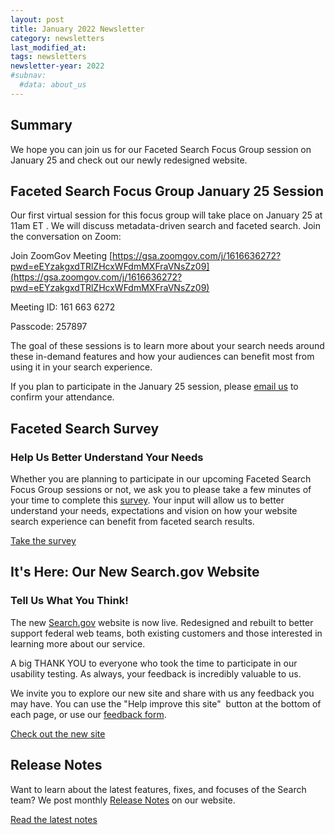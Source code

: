 ```yaml
---
layout: post
title: January 2022 Newsletter
category: newsletters
last_modified_at: 
tags: newsletters
newsletter-year: 2022
#subnav:
  #data: about_us
---
```


## Summary
We hope you can join us for our Faceted Search Focus Group session on January 25 and check out our newly redesigned website.


## Faceted Search Focus Group January 25 Session
Our first virtual session for this focus group will take place on January 25 at 11am ET . We will discuss metadata-driven search and faceted search. Join the conversation on Zoom:

Join ZoomGov Meeting
[https://gsa.zoomgov.com/j/1616636272?pwd=eEYzakgxdTRlZHcxWFdmMXFraVNsZz09](https://gsa.zoomgov.com/j/1616636272?pwd=eEYzakgxdTRlZHcxWFdmMXFraVNsZz09)

Meeting ID: 161 663 6272

Passcode: 257897

The goal of these sessions is to learn more about your search needs around these in-demand features and how your audiences can benefit most from using it in your search experience. 

If you plan to participate in the January 25 session, please [email us](mailto:search@gsa.gov) to confirm your attendance.

## Faceted Search Survey
### Help Us Better Understand Your Needs

Whether you are planning to participate in our upcoming Faceted Search Focus Group sessions or not, we ask you to please take a few minutes of your time to complete this [survey](https://touchpoints.app.cloud.gov/touchpoints/3a184266/submit). Your input will allow us to better understand your needs, expectations and vision on how your website search experience can benefit from faceted search results.

[Take the survey](https://touchpoints.app.cloud.gov/touchpoints/3a184266/submit)

## It's Here: Our New Search.gov Website
### Tell Us What You Think!

The new [Search.gov](https://search.gov/) website is now live. Redesigned and rebuilt to better support federal web teams, both existing customers and those interested in learning more about our service. 

A big THANK YOU to everyone who took the time to participate in our usability testing. As always, your feedback is incredibly valuable to us.

We invite you to explore our new site and share with us any feedback you may have. You can use the "Help improve this site"  button at the bottom of each page, or use our [feedback form](https://search.gov/about/feedback.html). 

[Check out the new site](https://search.gov/)

## Release Notes

Want to learn about the latest features, fixes, and focuses of the Search team? We post monthly [Release Notes](https://search.gov/about/updates/releases/) on our website.

[Read the latest notes](https://search.gov/about/updates/releases/december-2021.html)
